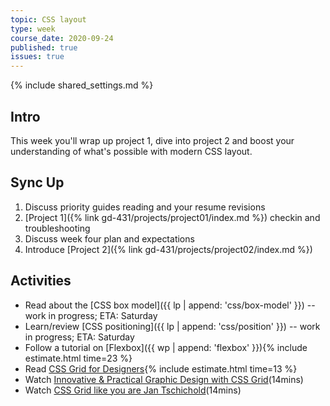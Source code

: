 ```yaml
---
topic: CSS layout
type: week
course_date: 2020-09-24
published: true
issues: true
---
```


{% include shared_settings.md %}

## Intro
This week you'll wrap up project 1, dive into project 2 and boost your understanding of what's possible with modern CSS layout.

## Sync Up
1. Discuss priority guides reading and your resume revisions
1. [Project 1]({% link gd-431/projects/project01/index.md %}) checkin and troubleshooting
1. Discuss week four plan and expectations
1. Introduce [Project 2]({% link gd-431/projects/project02/index.md %})

## Activities
- Read about the [CSS box model]({{ lp | append: 'css/box-model' }}) -- work in progress; ETA: Saturday
- Learn/review [CSS positioning]({{ lp | append: 'css/position' }}) -- work in progress; ETA: Saturday
- Follow a tutorial on [Flexbox]({{ wp | append: 'flexbox' }}){% include estimate.html time=23 %}
- Read [CSS Grid for Designers](https://open.nytimes.com/css-grid-for-designers-f74a883b98f5){% include estimate.html time=13 %}
- Watch [Innovative & Practical Graphic Design with CSS Grid](https://www.youtube.com/watch?v=-hmOZU7Zk10)(14mins)
- Watch [CSS Grid like you are Jan Tschichold](https://www.youtube.com/watch?v=OxrsO4aIjyc)(14mins)

<!--
## Agenda

- Better understanding CSS
  - Box model
  - Units
- Modern layout and discussion of reading and Layout Land
-->
